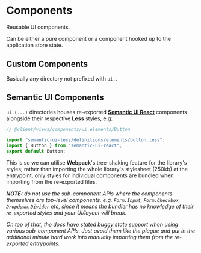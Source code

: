 # Components

Reusable UI components.

Can be either a pure component or a component hooked up to the application store state.

## Custom Components

Basically any directory not prefixed with `ui.`.

## Semantic UI Components

`ui.(...)` directories houses re-exported [**Semantic UI React**](https://react.semantic-ui.com/) components alongside their respective **Less** styles, e.g:

```js
// @client/views/components/ui.elements/Button

import "semantic-ui-less/definitions/elements/button.less";
import { Button } from "semantic-ui-react";
export default Button;
```

This is so we can utilise **Webpack**'s tree-shaking feature for the library's styles; rather than importing the whole library's stylesheet (250kb) at the entrypoint, only styles for individual components are bundled when importing from the re-exported files.

***NOTE:** do not use the sub-component APIs where the components themselves are top-level components. e.g. `Form.Input`, `Form.Checkbox`, `Dropdown.Divider` etc, since it means the bundler has no knowledge of their re-exported styles and your UI/layout will break.*

*On top of that, the docs have stated buggy state support when using various sub-component APIs. Just avoid them like the plague and put in the additional minute hard work into manually importing them from the re-exported entrypoints.*
